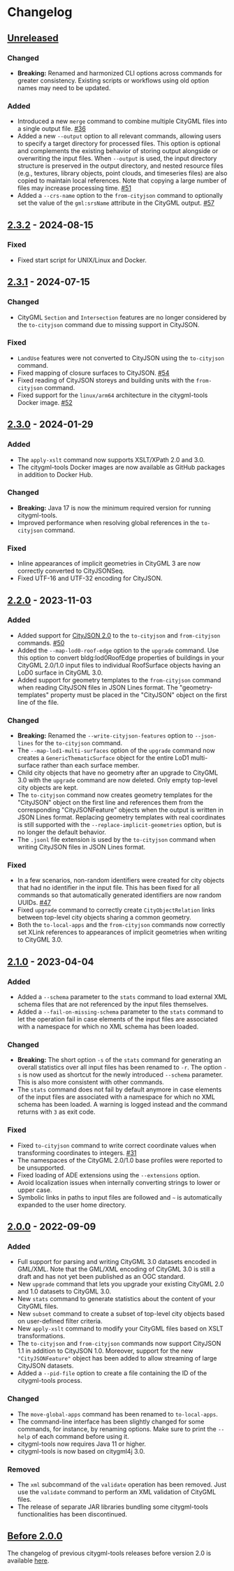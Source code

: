 # Changelog

## [Unreleased]

### Changed
- **Breaking:** Renamed and harmonized CLI options across commands for greater consistency. Existing scripts or
  workflows using old option names may need to be updated.

### Added
- Introduced a new `merge` command to combine multiple CityGML files into a single output file. [#36](https://github.com/citygml4j/citygml-tools/issues/36)
- Added a new `--output` option to all relevant commands, allowing users to specify a target directory for processed
  files. This option is optional and complements the existing behavior of storing output alongside or overwriting
  the input files. When `--output` is used, the input directory structure is preserved in the output directory, and
  nested resource files (e.g., textures, library objects, point clouds, and timeseries files) are also copied to
  maintain local references. Note that copying a large number of files may increase processing time. [#51](https://github.com/citygml4j/citygml-tools/discussions/51)
- Added a `--crs-name` option to the `from-cityjson` command to optionally set the value of the `gml:srsName`
  attribute in the CityGML output. [#57](https://github.com/citygml4j/citygml-tools/issues/57)

## [2.3.2] - 2024-08-15

### Fixed
- Fixed start script for UNIX/Linux and Docker.

## [2.3.1] - 2024-07-15

### Changed
- CityGML `Section` and `Intersection` features are no longer considered by the `to-cityjson` command
  due to missing support in CityJSON.

### Fixed
- `LandUse` features were not converted to CityJSON using the `to-cityjson` command.
- Fixed mapping of closure surfaces to CityJSON. [#54](https://github.com/citygml4j/citygml-tools/issues/54)
- Fixed reading of CityJSON storeys and building units with the `from-cityjson` command.
- Fixed support for the `linux/arm64` architecture in the citygml-tools Docker image.
  [#52](https://github.com/citygml4j/citygml-tools/issues/52)

## [2.3.0] - 2024-01-29

### Added
- The `apply-xslt` command now supports XSLT/XPath 2.0 and 3.0.
- The citygml-tools Docker images are now available as GitHub packages in addition to Docker Hub.

### Changed
- **Breaking:** Java 17 is now the minimum required version for running citygml-tools.
- Improved performance when resolving global references in the `to-cityjson` command.

### Fixed
- Inline appearances of implicit geometries in CityGML 3 are now correctly converted to CityJSONSeq.
- Fixed UTF-16 and UTF-32 encoding for CityJSON.

## [2.2.0] - 2023-11-03

### Added
- Added support for [CityJSON 2.0](https://www.cityjson.org/specs/2.0.0/) to the `to-cityjson` and `from-cityjson`
  commands. [#50](https://github.com/citygml4j/citygml-tools/issues/50)
- Added the `--map-lod0-roof-edge` option to the `upgrade` command. Use this option to convert bldg:lod0RoofEdge
  properties of buildings in your CityGML 2.0/1.0 input files to individual RoofSurface objects having an LoD0 surface
  in CityGML 3.0.
- Added support for geometry templates to the `from-cityjson` command when reading CityJSON files in JSON Lines format.
  The "geometry-templates" property must be placed in the "CityJSON" object on the first line of the file.

### Changed
- **Breaking:** Renamed the `--write-cityjson-features` option to `--json-lines` for the `to-cityjson` command.
- The `--map-lod1-multi-surfaces` option of the `upgrade` command now creates a `GenericThematicSurface` object
  for the entire LoD1 multi-surface rather than each surface member.
- Child city objects that have no geometry after an upgrade to CityGML 3.0 with the `upgrade` command are now deleted.
  Only empty top-level city objects are kept.
- The `to-cityjson` command now creates geometry templates for the "CityJSON" object on the first line and references
  them from the corresponding "CityJSONFeature" objects when the output is written in JSON Lines format. Replacing
  geometry templates with real coordinates is still supported with the `--replace-implicit-geometries` option, but is
  no longer the default behavior.
- The `.jsonl` file extension is used by the `to-cityjson` command when writing CityJSON files in JSON Lines format. 

### Fixed
- In a few scenarios, non-random identifiers were created for city objects that had no identifier in the input file.
  This has been fixed for all commands so that automatically generated identifiers are now random UUIDs.
  [#47](https://github.com/citygml4j/citygml-tools/issues/47)
- Fixed `upgrade` command to correctly create `CityObjectRelation` links between top-level city objects sharing a
  common geometry.
- Both the `to-local-apps` and the `from-cityjson` commands now correctly set XLink references to appearances of
  implicit geometries when writing to CityGML 3.0.

## [2.1.0] - 2023-04-04

### Added
- Added a `--schema` parameter to the `stats` command to load external XML schema files that are not referenced by
  the input files themselves.
- Added a `--fail-on-missing-schema` parameter to the `stats` command to let the operation fail in case elements of
  the input files are associated with a namespace for which no XML schema has been loaded.

### Changed
- **Breaking:** The short option `-s` of the `stats` command for generating an overall statistics over all input files
  has been renamed to `-r`. The option `-s` is now used as shortcut for the newly introduced `--schema` parameter.
  This is also more consistent with other commands.
- The `stats` command does not fail by default anymore in case elements of the input files are associated with a
  namespace for which no XML schema has been loaded. A warning is logged instead and the command returns with `3` as
  exit code.

### Fixed
- Fixed `to-cityjson` command to write correct coordinate values when transforming coordinates to integers.
  [#31](https://github.com/citygml4j/citygml-tools/issues/31)
- The namespaces of the CityGML 2.0/1.0 base profiles were reported to be unsupported.
- Fixed loading of ADE extensions using the `--extensions` option.
- Avoid localization issues when internally converting strings to lower or upper case.
- Symbolic links in paths to input files are followed and `~` is automatically expanded to the user home directory.

## [2.0.0] - 2022-09-09

### Added
- Full support for parsing and writing CityGML 3.0 datasets encoded in GML/XML. Note that the GML/XML encoding of
  CityGML 3.0 is still a draft and has not yet been published as an OGC standard.
- New `upgrade` command that lets you upgrade your existing CityGML 2.0 and 1.0 datasets to CityGML 3.0.
- New `stats` command to generate statistics about the content of your CityGML files.
- New `subset` command to create a subset of top-level city objects based on user-defined filter criteria.
- New `apply-xslt` command to modify your CityGML files based on XSLT transformations.
- The `to-cityjson` and `from-cityjson` commands now support CityJSON 1.1 in addition to CityJSON 1.0. Moreover,
  support for the new `"CityJSONFeature"` object has been added to allow streaming of large CityJSON datasets.
- Added a `--pid-file` option to create a file containing the ID of the citygml-tools process.

### Changed
- The `move-global-apps` command has been renamed to `to-local-apps`.
- The command-line interface has been slightly changed for some commands, for instance, by renaming options. Make sure
  to print the `--help` of each command before using it.
- citygml-tools now requires Java 11 or higher.
- citygml-tools is now based on citygml4j 3.0.

### Removed
- The `xml` subcommand of the `validate` operation has been removed. Just use the `validate` command to perform
  an XML validation of CityGML files.
- The release of separate JAR libraries bundling some citygml-tools functionalities has been discontinued.


## [Before 2.0.0]

The changelog of previous citygml-tools releases before version 2.0 is available
[here](https://github.com/citygml4j/citygml-tools/blob/citygml-tools-v1/CHANGES.md).

[Unreleased]: https://github.com/citygml4j/citygml-tools/compare/v2.3.2..HEAD
[2.3.2]: https://github.com/citygml4j/citygml-tools/releases/tag/v2.3.2
[2.3.1]: https://github.com/citygml4j/citygml-tools/releases/tag/v2.3.1
[2.3.0]: https://github.com/citygml4j/citygml-tools/releases/tag/v2.3.0
[2.2.0]: https://github.com/citygml4j/citygml-tools/releases/tag/v2.2.0
[2.1.0]: https://github.com/citygml4j/citygml-tools/releases/tag/v2.1.0
[2.0.0]: https://github.com/citygml4j/citygml-tools/releases/tag/v2.0.0
[Before 2.0.0]: https://github.com/citygml4j/citygml-tools/blob/citygml-tools-v1/CHANGES.md